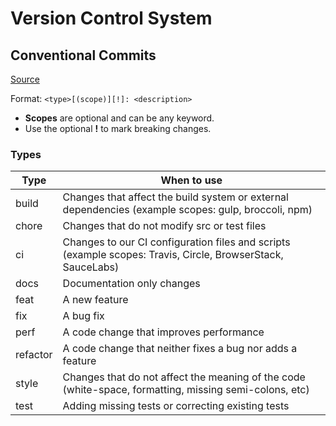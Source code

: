 # Version Control System

## Conventional Commits

[Source](https://www.conventionalcommits.org/en/v1.0.0/)

Format: `<type>[(scope)][!]: <description>`

- **Scopes** are optional and can be any keyword.
- Use the optional **!** to mark breaking changes.

### Types

|Type    |When to use                                                                                                |
|--------|-----------------------------------------------------------------------------------------------------------|
|build   |Changes that affect the build system or external dependencies (example scopes: gulp, broccoli, npm)        |
|chore   |Changes that do not modify src or test files                                                               |
|ci      |Changes to our CI configuration files and scripts (example scopes: Travis, Circle, BrowserStack, SauceLabs)|
|docs    |Documentation only changes                                                                                 |
|feat    |A new feature                                                                                              |
|fix     |A bug fix                                                                                                  |
|perf    |A code change that improves performance                                                                    |
|refactor|A code change that neither fixes a bug nor adds a feature                                                  |
|style   |Changes that do not affect the meaning of the code (white-space, formatting, missing semi-colons, etc)     |
|test    |Adding missing tests or correcting existing tests                                                          |
